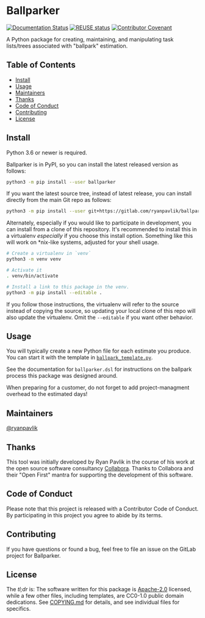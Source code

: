 # Ballparker

<!--
Copyright 2019-2020, Collabora, Ltd.
SPDX-License-Identifier: Apache-2.0
-->

[![Documentation Status](https://readthedocs.org/projects/ballparker/badge/?version=latest)](https://ballparker.readthedocs.io/en/latest/?badge=latest)
[![REUSE status](https://api.reuse.software/badge/gitlab.com/ryanpavlik/ballparker)](https://api.reuse.software/info/gitlab.com/ryanpavlik/ballparker)
[![Contributor Covenant](https://img.shields.io/badge/Contributor%20Covenant-v2.0%20adopted-ff69b4.svg)](CODE_OF_CONDUCT.md)

A Python package for creating, maintaining, and manipulating task lists/trees
associated with "ballpark" estimation.

## Table of Contents

- [Install](#install)
- [Usage](#usage)
- [Maintainers](#maintainers)
- [Thanks](#thanks)
- [Code of Conduct](#code-of-conduct)
- [Contributing](#contributing)
- [License](#license)

## Install

Python 3.6 or newer is required.

Ballparker is in PyPI, so you can install the latest released version as follows:

```sh
python3 -m pip install --user ballparker
```

If you want the latest source tree, instead of latest release, you can install
directly from the main Git repo as follows:

```sh
python3 -m pip install --user git+https://gitlab.com/ryanpavlik/ballparker.git
```

Alternately, especially if you would like to participate in development, you can
install from a clone of this repository. It's recommended to install this in a
virtualenv *especially* if you choose this install option. Something like this
will work on *nix-like systems, adjusted for your shell usage.

```bash
# Create a virtualenv in `venv`
python3 -m venv venv

# Activate it
. venv/bin/activate

# Install a link to this package in the venv.
python3 -m pip install --editable .
```

If you follow those instructions, the virtualenv will refer to the source
instead of copying the source, so updating your local clone of this repo will
also update the virtualenv. Omit the `--editable` if you want other behavior.

## Usage

You will typically create a new Python file for each estimate you produce. You
can start it with the template in
[`ballpark_template.py`](ballpark_template.py).

See the documentation for `ballparker.dsl` for instructions on the ballpark
process this package was designed around.

When preparing for a customer, do not forget to add project-managment overhead
to the estimated days!

## Maintainers

[@ryanpavlik](https://gitlab.com/ryanpavlik)

## Thanks

This tool was initially developed by Ryan Pavlik in the course of his work at
the open source software consultancy [Collabora](https://collabora.com). Thanks
to Collabora and their "Open First" mantra for supporting the development of
this software.

## Code of Conduct

Please note that this project is released with a Contributor Code of Conduct. By
participating in this project you agree to abide by its terms.

## Contributing

If you have questions or found a bug, feel free to file an issue on the GitLab
project for Ballparker.

## License

The *tl;dr* is: The software written for this package is [Apache-2.0][]
licensed, while a few other files, including templates, are CC0-1.0 public
domain dedications. See [COPYING.md](COPYING.md) for details, and see individual
files for specifics.

[Apache-2.0]: http://www.apache.org/licenses/LICENSE-2.0
